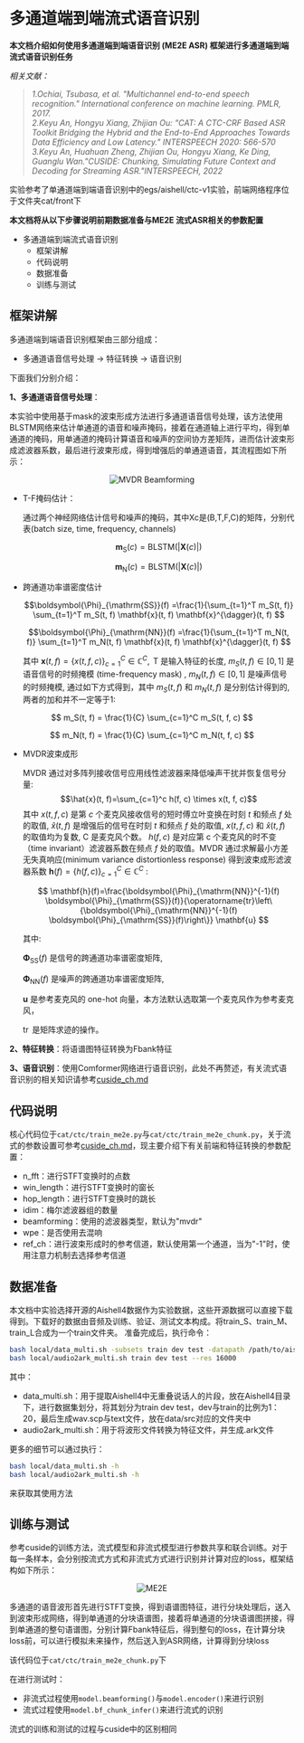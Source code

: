 # 多通道端到端流式语音识别

**本文档介绍如何使用多通道端到端语音识别 (ME2E ASR) 框架进行多通道端到端流式语音识别任务**

*相关文献：*

>*1.Ochiai, Tsubasa, et al. "Multichannel end-to-end speech recognition." International conference on machine learning. PMLR, 2017.<br>
2.Keyu An, Hongyu Xiang, Zhijian Ou:
"CAT: A CTC-CRF Based ASR Toolkit Bridging the Hybrid and the End-to-End Approaches Towards Data Efficiency and Low Latency." INTERSPEECH 2020: 566-570 <br>
3.Keyu An, Huahuan Zheng, Zhijian Ou, Hongyu Xiang, Ke Ding, Guanglu Wan."CUSIDE: Chunking, Simulating Future Context and Decoding for Streaming ASR."INTERSPEECH, 2022*

实验参考了单通道端到端语音识别中的egs/aishell/ctc-v1实验，前端网络程序位于文件夹cat/front下

**本文档将从以下步骤说明前期数据准备与ME2E 流式ASR相关的参数配置**

+ 多通道端到端流式语音识别
  + 框架讲解
  + 代码说明
  + 数据准备
  + 训练与测试

## 框架讲解

多通道端到端语音识别框架由三部分组成：<br>
- 多通道语音信号处理 -> 特征转换 -> 语音识别<br>

下面我们分别介绍：

**1、多通道语音信号处理**：

本实验中使用基于mask的波束形成方法进行多通道语音信号处理，该方法使用BLSTM网络来估计单通道的语音和噪声掩码，接着在通道轴上进行平均，得到单通道的掩码，用单通道的掩码计算语音和噪声的空间协方差矩阵，进而估计波束形成滤波器系数，最后进行波束形成，得到增强后的单通道语音，其流程图如下所示：

  <div align="center">
    <img src="MVDR.png" alt="MVDR Beamforming">
  </div>

  + T-F掩码估计：

    通过两个神经网络估计信号和噪声的掩码，其中Xc是(B,T,F,C)的矩阵，分别代表(batch size, time, frequency, channels)

    $$\mathbf{m}_{\text{S}}(c) = \text{BLSTM}\left( \lvert \mathbf{X}(c) \rvert \right) $$

    $$\mathbf{m}_{\text{N}}(c) = \text{BLSTM}\left( \lvert \mathbf{X}(c) \rvert \right) $$

  + 跨通道功率谱密度估计

    $$\boldsymbol{\Phi}_{\mathrm{SS}}(f) =\frac{1}{\sum_{t=1}^T m_S(t, f)} \sum_{t=1}^T m_S(t, f) \mathbf{x}(t, f) \mathbf{x}^{\dagger}(t, f) $$

    $$\boldsymbol{\Phi}_{\mathrm{NN}}(f) =\frac{1}{\sum_{t=1}^T m_N(t, f)} \sum_{t=1}^T m_N(t, f) \mathbf{x}(t, f) \mathbf{x}^{\dagger}(t, f) $$
    
    其中 $\mathbf{x}(t, f)=\{x(t, f, c)\}_{c=1}^C \in \mathbb{C}^C, \mathrm{~T}$ 是输入特征的长度, $m_S(t, f) \in[0,1]$ 是语音信号的时频掩模 (time-frequency mask) , $m_N(t, f) \in[0,1]$ 是噪声信号的时频掩模, 通过如下方式得到，其中 $m_S(t, f)$ 和 $m_N(t, f)$ 是分别估计得到的, 两者的加和并不一定等于1:

  $$ m_S(t, f) = \frac{1}{C} \sum_{c=1}^C m_S(t, f, c) $$

  $$ m_N(t, f) = \frac{1}{C} \sum_{c=1}^C m_N(t, f, c) $$
   

  + MVDR波束成形

    MVDR 通过对多阵列接收信号应用线性滤波器来降低噪声干扰并恢复信号分量:
    $$\hat{x}(t, f)=\sum_{c=1}^c h(f, c) \times x(t, f, c)$$
    其中 $x(t, f, c)$ 是第 $c$ 个麦克风接收信号的短时傅立叶变换在时刻 $t$ 和频点 $f$ 处的取值, $\hat{x}(t, f)$ 是增强后的信号在时刻 $t$ 和频点 $f$ 处的取值, $x(t, f, c)$ 和 $\hat{x}(t, f)$ 的取值均为复数, $\mathrm{C}$ 是麦克风个数。 $h(f, c)$ 是对应第 $\mathrm{c}$ 个麦克风的时不变（time invariant）滤波器系数在频点 $f$ 处的取值。MVDR 通过求解最小方差无失真响应(minimum variance distortionless response) 得到波束成形滤波器系数 $\mathbf{h}(f)=\{h(f, c)\}_{c=1}^C \in \mathbb{C}^C$ :

    $$ \mathbf{h}(f)=\frac{\boldsymbol{\Phi}_{\mathrm{NN}}^{-1}(f) \boldsymbol{\Phi}_{\mathrm{SS}}(f)}{\operatorname{tr}\left\{\boldsymbol{\Phi}_{\mathrm{NN}}^{-1}(f) \boldsymbol{\Phi}_{\mathrm{SS}}(f)\right\}} \mathbf{u} $$ 

    其中:

    $\boldsymbol{\Phi}_{\mathrm{SS}}(f)$ 是信号的跨通道功率谱密度矩阵,

    $\boldsymbol{\Phi}_{\mathrm{NN}}(f)$ 是噪声的跨通道功率谱密度矩阵,

    $\mathbf{u}$ 是参考麦克风的 one-hot 向量，本方法默认选取第一个麦克风作为参考麦克风，
    
    $\operatorname{tr}$ 是矩阵求迹的操作。


**2、特征转换**：将语谱图特征转换为Fbank特征

**3、语音识别**：使用Comformer网络进行语音识别，此处不再赘述，有关流式语音识别的相关知识请参考[cuside_ch.md](https://github.com/thu-spmi/CAT/blob/master/docs/cuside_ch.md)



## 代码说明

核心代码位于```cat/ctc/train_me2e.py```与```cat/ctc/train_me2e_chunk.py```，关于流式的参数设置可参考[cuside_ch.md](https://github.com/thu-spmi/CAT/blob/master/docs/cuside_ch.md)，现主要介绍下有关前端和特征转换的参数配置：

+ n_fft：进行STFT变换时的点数
+ win_length：进行STFT变换时的窗长
+ hop_length：进行STFT变换时的跳长
+ idim：梅尔滤波器组的数量
+ beamforming：使用的滤波器类型，默认为"mvdr"
+ wpe：是否使用去混响
+ ref_ch：进行波束形成时的参考信道，默认使用第一个通道，当为"-1"时，使用注意力机制去选择参考信道

## 数据准备

本文档中实验选择开源的Aishell4数据作为实验数据，这些开源数据可以直接下载得到。下载好的数据由音频及训练、验证、测试文本构成。将train_S、train_M、train_L合成为一个train文件夹。
准备完成后，执行命令：

```bash
bash local/data_multi.sh -subsets train dev test -datapath /path/to/aishell4 
bash local/audio2ark_multi.sh train dev test --res 16000
```

其中：

+ data_multi.sh：用于提取Aishell4中无重叠说话人的片段，放在Aishell4目录下，进行数据集划分，将其划分为train dev test，dev与train的比例为1：20，最后生成wav.scp与text文件，放在data/src对应的文件夹中
+ audio2ark_multi.sh：用于将波形文件转换为特征文件，并生成.ark文件

更多的细节可以通过执行：

```bash
bash local/data_multi.sh -h
bash local/audio2ark_multi.sh -h
```

来获取其使用方法

## 训练与测试

参考cuside的训练方法，流式模型和非流式模型进行参数共享和联合训练。对于每一条样本，会分别按流式方式和非流式方式进行识别并计算对应的loss，框架结构如下所示：

  <div align="center">
    <img src="ME2E.png" alt="ME2E">
  </div>

多通道的语音波形首先进行STFT变换，得到语谱图特征，进行分块处理后，送入到波束形成网络，得到单通道的分块语谱图，接着将单通道的分块语谱图拼接，得到单通道的整句语谱图，分别计算Fbank特征后，得到整句的loss，在计算分块loss前，可以进行模拟未来操作，然后送入到ASR网络，计算得到分块loss

该代码位于```cat/ctc/train_me2e_chunk.py```下

在进行测试时：

+ 非流式过程使用```model.beamforming()```与```model.encoder()```来进行识别
+ 流式过程使用```model.bf_chunk_infer()```来进行流式的识别

流式的训练和测试的过程与cuside中的区别相同